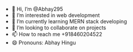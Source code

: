 - 👋 Hi, I’m @Abhay295
- 👀 I’m interested in web development
- 🌱 I’m currently learning MERN stack developing
- 💞️ I’m looking to collaborate on projects
- 📫 How to reach me +918460204522
- 😄 Pronouns: Abhay Hingu
